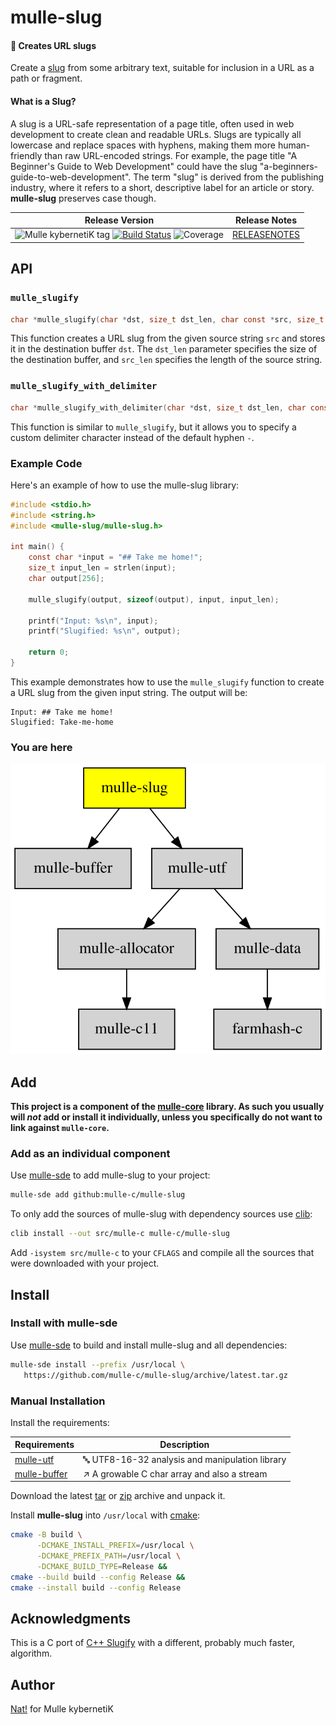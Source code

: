# mulle-slug

#### 🐌 Creates URL slugs

Create a [slug](https://de.ryte.com/wiki/Slug) from some arbitrary text,
suitable for inclusion in a URL as a path or fragment.

#### What is a Slug?

A slug is a URL-safe representation of a page title, often used in web
development to create clean and readable URLs.
Slugs are typically all lowercase and replace spaces with hyphens, making them
more human-friendly than raw URL-encoded strings.
For example, the page title "A Beginner's Guide to Web Development" could have
the slug "a-beginners-guide-to-web-development". The term "slug" is derived
from the publishing industry, where it refers to a short, descriptive label for
an article or story. **mulle-slug** preserves case though.



| Release Version                                       | Release Notes
|-------------------------------------------------------|--------------
| ![Mulle kybernetiK tag](https://img.shields.io/github/tag/mulle-c/mulle-slug.svg?branch=release) [![Build Status](https://github.com/mulle-c/mulle-slug/workflows/CI/badge.svg?branch=release)](//github.com/mulle-c/mulle-slug/actions) ![Coverage](https://img.shields.io/badge/coverage-100%25%C2%A0-2acf49) | [RELEASENOTES](RELEASENOTES.md) |



## API

### `mulle_slugify`

```c
char *mulle_slugify(char *dst, size_t dst_len, char const *src, size_t src_len);
```

This function creates a URL slug from the given source string `src` and stores
it in the destination buffer `dst`. The `dst_len` parameter specifies the size
of the destination buffer, and `src_len` specifies the length of the source string.

### `mulle_slugify_with_delimiter`

```c
char *mulle_slugify_with_delimiter(char *dst, size_t dst_len, char const *src, size_t src_len, char delimiter);
```

This function is similar to `mulle_slugify`, but it allows you to specify a
custom delimiter character instead of the default hyphen `-`.

### Example Code

Here's an example of how to use the mulle-slug library:

```c
#include <stdio.h>
#include <string.h>
#include <mulle-slug/mulle-slug.h>

int main() {
    const char *input = "## Take me home!";
    size_t input_len = strlen(input);
    char output[256];

    mulle_slugify(output, sizeof(output), input, input_len);

    printf("Input: %s\n", input);
    printf("Slugified: %s\n", output);

    return 0;
}
```

This example demonstrates how to use the `mulle_slugify` function to create a
URL slug from the given input string. The output will be:

```
Input: ## Take me home!
Slugified: Take-me-home
```


### You are here

![Overview](overview.dot.svg)





## Add

**This project is a component of the [mulle-core](//github.com/mulle-core/mulle-core) library. As such you usually will *not* add or install it
individually, unless you specifically do not want to link against
`mulle-core`.**


### Add as an individual component

Use [mulle-sde](//github.com/mulle-sde) to add mulle-slug to your project:

``` sh
mulle-sde add github:mulle-c/mulle-slug
```

To only add the sources of mulle-slug with dependency
sources use [clib](https://github.com/clibs/clib):


``` sh
clib install --out src/mulle-c mulle-c/mulle-slug
```

Add `-isystem src/mulle-c` to your `CFLAGS` and compile all the sources that were downloaded with your project.


## Install

### Install with mulle-sde

Use [mulle-sde](//github.com/mulle-sde) to build and install mulle-slug and all dependencies:

``` sh
mulle-sde install --prefix /usr/local \
   https://github.com/mulle-c/mulle-slug/archive/latest.tar.gz
```

### Manual Installation

Install the requirements:

| Requirements                                 | Description
|----------------------------------------------|-----------------------
| [mulle-utf](https://github.com/mulle-c/mulle-utf)             | 🔤 UTF8-16-32 analysis and manipulation library
| [mulle-buffer](https://github.com/mulle-c/mulle-buffer)             | ↗️ A growable C char array and also a stream

Download the latest [tar](https://github.com/mulle-c/mulle-slug/archive/refs/tags/latest.tar.gz) or [zip](https://github.com/mulle-c/mulle-slug/archive/refs/tags/latest.zip) archive and unpack it.

Install **mulle-slug** into `/usr/local` with [cmake](https://cmake.org):

``` sh
cmake -B build \
      -DCMAKE_INSTALL_PREFIX=/usr/local \
      -DCMAKE_PREFIX_PATH=/usr/local \
      -DCMAKE_BUILD_TYPE=Release &&
cmake --build build --config Release &&
cmake --install build --config Release
```

## Acknowledgments

This is a C port of [C++ Slugify](https://github.com/thomasbrueggemann/cpp-slugify)
with a different, probably much faster, algorithm.

## Author

[Nat!](https://mulle-kybernetik.com/weblog) for Mulle kybernetiK  



